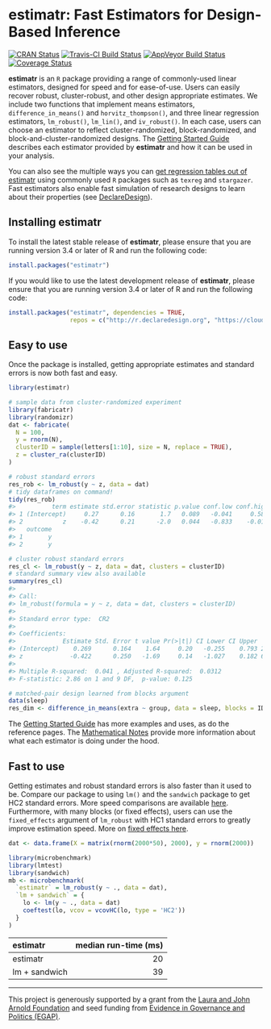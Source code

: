 estimatr: Fast Estimators for Design-Based Inference
================

<!-- README.md is generated from README.Rmd. Please edit that file -->
[![CRAN Status](https://www.r-pkg.org/badges/version/estimatr)](cran.r-project.org/package=estimatr) [![Travis-CI Build Status](https://travis-ci.org/DeclareDesign/estimatr.svg?branch=master)](https://travis-ci.org/DeclareDesign/estimatr) [![AppVeyor Build Status](https://ci.appveyor.com/api/projects/status/github/DeclareDesign/estimatr?branch=master&svg=true)](https://ci.appveyor.com/project/DeclareDesign/estimatr) [![Coverage Status](https://coveralls.io/repos/github/DeclareDesign/estimatr/badge.svg?branch=master)](https://coveralls.io/github/DeclareDesign/estimatr?branch=master)

**estimatr** is an `R` package providing a range of commonly-used linear estimators, designed for speed and for ease-of-use. Users can easily recover robust, cluster-robust, and other design appropriate estimates. We include two functions that implement means estimators, `difference_in_means()` and `horvitz_thompson()`, and three linear regression estimators, `lm_robust()`, `lm_lin()`, and `iv_robust()`. In each case, users can choose an estimator to reflect cluster-randomized, block-randomized, and block-and-cluster-randomized designs. The [Getting Started Guide](articles/getting-started.html) describes each estimator provided by **estimatr** and how it can be used in your analysis.

You can also see the multiple ways you can [get regression tables out of estimatr](articles/regression-tables.html) using commonly used `R` packages such as `texreg` and `stargazer`. Fast estimators also enable fast simulation of research designs to learn about their properties (see [DeclareDesign](declaredesign.org)).

Installing estimatr
-------------------

To install the latest stable release of **estimatr**, please ensure that you are running version 3.4 or later of R and run the following code:

``` r
install.packages("estimatr")
```

If you would like to use the latest development release of **estimatr**, please ensure that you are running version 3.4 or later of R and run the following code:

``` r
install.packages("estimatr", dependencies = TRUE,
                 repos = c("http://r.declaredesign.org", "https://cloud.r-project.org"))
```

Easy to use
-----------

Once the package is installed, getting appropriate estimates and standard errors is now both fast and easy.

``` r
library(estimatr)

# sample data from cluster-randomized experiment
library(fabricatr)
library(randomizr)
dat <- fabricate(
  N = 100,
  y = rnorm(N),
  clusterID = sample(letters[1:10], size = N, replace = TRUE),
  z = cluster_ra(clusterID)
)

# robust standard errors
res_rob <- lm_robust(y ~ z, data = dat)
# tidy dataframes on command!
tidy(res_rob)
#>          term estimate std.error statistic p.value conf.low conf.high df
#> 1 (Intercept)     0.27      0.16       1.7   0.089   -0.041     0.580 98
#> 2           z    -0.42      0.21      -2.0   0.044   -0.833    -0.012 98
#>   outcome
#> 1       y
#> 2       y

# cluster robust standard errors
res_cl <- lm_robust(y ~ z, data = dat, clusters = clusterID)
# standard summary view also available
summary(res_cl)
#> 
#> Call:
#> lm_robust(formula = y ~ z, data = dat, clusters = clusterID)
#> 
#> Standard error type:  CR2 
#> 
#> Coefficients:
#>             Estimate Std. Error t value Pr(>|t|) CI Lower CI Upper   DF
#> (Intercept)    0.269      0.164    1.64     0.20   -0.255    0.793 2.99
#> z             -0.422      0.250   -1.69     0.14   -1.027    0.182 6.30
#> 
#> Multiple R-squared:  0.041 , Adjusted R-squared:  0.0312 
#> F-statistic: 2.86 on 1 and 9 DF,  p-value: 0.125

# matched-pair design learned from blocks argument
data(sleep)
res_dim <- difference_in_means(extra ~ group, data = sleep, blocks = ID)
```

The [Getting Started Guide](articles/getting-started.html) has more examples and uses, as do the reference pages. The [Mathematical Notes](articles/mathematical-notes.html) provide more information about what each estimator is doing under the hood.

Fast to use
-----------

Getting estimates and robust standard errors is also faster than it used to be. Compare our package to using `lm()` and the `sandwich` package to get HC2 standard errors. More speed comparisons are available [here](articles/benchmarking-estimatr.html). Furthermore, with many blocks (or fixed effects), users can use the `fixed_effects` argument of `lm_robust` with HC1 standard errors to greatly improve estimation speed. More on [fixed effects here](articles/absorbing-fixed-effects.html).

``` r
dat <- data.frame(X = matrix(rnorm(2000*50), 2000), y = rnorm(2000))

library(microbenchmark)
library(lmtest)
library(sandwich)
mb <- microbenchmark(
  `estimatr` = lm_robust(y ~ ., data = dat),
  `lm + sandwich` = {
    lo <- lm(y ~ ., data = dat)
    coeftest(lo, vcov = vcovHC(lo, type = 'HC2'))
  }
)
```

| estimatr      |  median run-time (ms)|
|:--------------|---------------------:|
| estimatr      |                    20|
| lm + sandwich |                    39|

------------------------------------------------------------------------

This project is generously supported by a grant from the [Laura and John Arnold Foundation](arnoldfoundation.org) and seed funding from [Evidence in Governance and Politics (EGAP)](egap.org).
